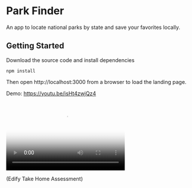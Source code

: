 # Park Finder

An app to locate national parks by state and save your favorites locally.

## Getting Started

Download the source code and install dependencies 

`npm install`

Then open http://localhost:3000 from a browser to load the landing page.

Demo:
 https://youtu.be/isHt4zwjQz4 
 <video src="https://youtu.be/isHt4zwjQz4" poster="poster.jpg" width="320" height="200" controls preload></video>

(Edify Take Home Assessment)
